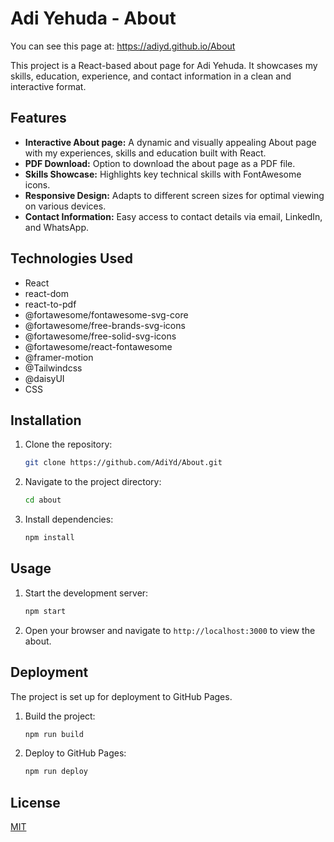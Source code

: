 # Adi Yehuda - About

You can see this page at:
https://adiyd.github.io/About

This project is a React-based about page for Adi Yehuda. It showcases my skills, education, experience, and contact information in a clean and interactive format.

## Features

*   **Interactive About page:** A dynamic and visually appealing About page with my experiences, skills and education built with React.
*   **PDF Download:** Option to download the about page as a PDF file.
*   **Skills Showcase:** Highlights key technical skills with FontAwesome icons.
*   **Responsive Design:** Adapts to different screen sizes for optimal viewing on various devices.
*   **Contact Information:** Easy access to contact details via email, LinkedIn, and WhatsApp.

## Technologies Used

*   React
*   react-dom
*   react-to-pdf
*   @fortawesome/fontawesome-svg-core
*   @fortawesome/free-brands-svg-icons
*   @fortawesome/free-solid-svg-icons
*   @fortawesome/react-fontawesome
*   @framer-motion
*   @Tailwindcss
*   @daisyUI
*   CSS

## Installation

1.  Clone the repository:

    ```sh
    git clone https://github.com/AdiYd/About.git
    ```
2.  Navigate to the project directory:

    ```sh
    cd about
    ```
3.  Install dependencies:

    ```sh
    npm install
    ```

## Usage

1.  Start the development server:

    ```sh
    npm start
    ```
2.  Open your browser and navigate to `http://localhost:3000` to view the about.

## Deployment

The project is set up for deployment to GitHub Pages.

1.  Build the project:

    ```sh
    npm run build
    ```
2.  Deploy to GitHub Pages:

    ```sh
    npm run deploy
    ```

## License

[MIT](LICENSE)